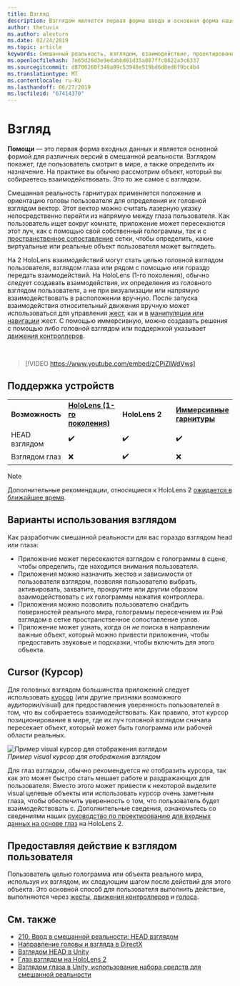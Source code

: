 ```yaml
---
title: Взгляд
description: Взглядом является первая форма ввода и основная форма нацеливания в смешанной реальности.
author: thetuvix
ms.author: alexturn
ms.date: 02/24/2019
ms.topic: article
keywords: Смешанный реальность, взглядом, взаимодействие, проектирование
ms.openlocfilehash: 7e65d26d3e9edabbd01d35a887ffc8622a3c6337
ms.sourcegitcommit: d8700260f349a09c53948e519bd6d8ed6f9bc4b4
ms.translationtype: MT
ms.contentlocale: ru-RU
ms.lasthandoff: 06/27/2019
ms.locfileid: "67414370"
---
```

# <a name="gaze"></a>Взгляд

**Помощи** — это первая форма входных данных и является основной формой для различных версий в смешанной реальности. Взглядом покажет, где пользователь смотрит в мире, а также определить их назначение. На практике вы обычно рассмотрим объект, который вы собираетесь взаимодействовать. Это то же самое с взглядом.

Смешанная реальность гарнитурах применяется положение и ориентацию головы пользователя для определения их головной взглядом вектор. Этот вектор можно считать лазерную указку непосредственно перейти из напрямую между глаза пользователя. Как пользователь ищет вокруг комнате, приложение может пересекаются этот луч, как с помощью свой собственный голограммы, так и с [пространственное сопоставление](spatial-mapping.md) сетки, чтобы определить, какие виртуальные или реальные объект пользователя может выглядеть.

На 2 HoloLens взаимодействий могут стать целью головной взглядом пользователя, взглядом глаза или рядом с помощью или гораздо передать взаимодействий.
На HoloLens (1-го поколения), обычно следует создавать взаимодействия, их определения из головного взглядом пользователя, а не при визуализации или напрямую взаимодействовать в расположении вручную. После запуска взаимодействия относительный движения вручную может использоваться для управления [жест](gestures.md), как и в [манипуляции или навигации](gestures.md#composite-gestures) жест. С помощью иммерсивную, можно создавать решения с помощью либо головной взглядом или поддержкой указывает [движения контроллеров](motion-controllers.md).

<br>

>[!VIDEO https://www.youtube.com/embed/zCPiZlWdVws]

## <a name="device-support"></a>Поддержка устройств

<table>
    <colgroup>
    <col width="25%" />
    <col width="25%" />
    <col width="25%" />
    <col width="25%" />
    </colgroup>
    <tr>
        <td><strong>Возможность</strong></td>
        <td><a href="hololens-hardware-details.md"><strong>HoloLens (1-го поколения)</strong></a></td>
        <td><strong>HoloLens 2</strong></td>
        <td><a href="immersive-headset-hardware-details.md"><strong>Иммерсивные гарнитуры</strong></a></td>
    </tr>
     <tr>
        <td>HEAD взглядом</td>
        <td>✔️</td>
        <td>✔️</td>
        <td>✔️</td>
    </tr>
     <tr>
        <td>Взглядом глаз</td>
        <td>❌</td>
        <td>✔️</td>
        <td>❌</td>
    </tr>
</table>

> [!NOTE]
> Дополнительные рекомендации, относящиеся к HoloLens 2 [ожидается в ближайшее время](index.md#news-and-notes).


## <a name="uses-of-gaze"></a>Варианты использования взглядом

Как разработчик смешанной реальности для вас гораздо взглядом head или глаза:
* Приложение может пересекаются взглядом с голограммы в сцене, чтобы определить, где находится внимания пользователя.
* Приложения можно назначить жестов и зависимости от пользователя взглядом, позволяя пользователю выбрать, активировать, захватите, прокрутите или другим образом взаимодействовать с их голограммы нажатия контроллера.
* Приложения можно позволить пользователю снабдить поверхностей реального мира, голограммы пересечением их Рэй взглядом в сетке пространственное сопоставление узлов.
* Приложение может узнать, когда он *не* поиска в направлении важные объект, который можно привести приложения, чтобы предоставить звуковые и подсказки, чтобы включить для этого объекта.

## <a name="cursor"></a>Cursor (Курсор)

Для головных взглядом большинства приложений следует использовать [курсор](cursors.md) (или другие признаки возможного аудитории/visual) для предоставления уверенность пользователей в том, что вы собираетесь взаимодействовать. Как правило, этот курсор позиционирование в мире, где их луч головной взглядом сначала пересекает объект, который может быть голограмма или рабочей области реальных.

![Пример visual курсор для отображения взглядом](images/cursor.jpg)<br>
*Пример visual курсор для отображения взглядом*

Для глаз взглядом, обычно рекомендуется *не* отобразить курсора, так как это может быстро стать мешает работе и раздражающих для пользователя. Вместо этого может привести к некоторой выделите visual целевые объекты или использовать курсор очень заметным глаза, чтобы обеспечить уверенность о том, что пользователь будет взаимодействовать с. Дополнительные сведения, ознакомьтесь со сведениями наших [руководство по проектированию для входных данных на основе глаз](eye-tracking.md) на HoloLens 2.

## <a name="giving-action-to-the-users-gaze"></a>Предоставляя действие к взглядом пользователя

Пользователь целью голограмма или объекта реального мира, используя их взглядом, их следующим шагом после действий для этого объекта. Это основной способ для пользователя выполнить действие, выполняются через [жесты](gestures.md), [движения контроллеров](motion-controllers.md) и [голоса](voice-input.md).

## <a name="see-also"></a>См. также
* [210. Ввод в смешанной реальности: HEAD взглядом](holograms-210.md)
* [Направление головы и взгляда в DirectX](gaze-in-directx.md)
* [Взглядом HEAD в Unity](gaze-in-unity.md)
* [Глаз взглядом на HoloLens 2](eye-tracking.md)
* [Взглядом глаза в Unity, использование набора средств для смешанной реальности](https://aka.ms/mrtk-eyes)
